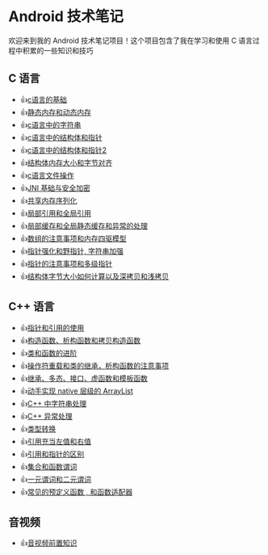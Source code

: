 # Android 技术笔记
欢迎来到我的 Android 技术笔记项目！这个项目包含了我在学习和使用 C 语言过程中积累的一些知识和技巧

## C 语言

- :+1:[c语言的基础](https://github.com/midFang/AwesomeAndroid/blob/master/c/day1%20c%E8%AF%AD%E8%A8%80%E7%9A%84%E5%9F%BA%E7%A1%80.md)
- :+1:[静态内存和动态内存](https://github.com/midFang/AwesomeAndroid/blob/master/c/day2%20%E9%9D%99%E6%80%81%E5%86%85%E5%AD%98%E5%92%8C%E5%8A%A8%E6%80%81%E5%86%85%E5%AD%98.md)
- :+1:[c语言中的字符串](https://github.com/midFang/AwesomeAndroid/blob/master/c/day3%20c%E8%AF%AD%E8%A8%80%E4%B8%AD%E7%9A%84%E5%AD%97%E7%AC%A6%E4%B8%B2.md)
- :+1:[c语言中的结构体和指针](https://github.com/midFang/AwesomeAndroid/blob/master/c/day4%20c%E8%AF%AD%E8%A8%80%E4%B8%AD%E7%9A%84%E7%BB%93%E6%9E%84%E4%BD%93%E5%92%8C%E6%8C%87%E9%92%88.md)
- :+1:[c语言中的结构体和指针2](https://github.com/midFang/AwesomeAndroid/blob/master/c/day6%20%E7%BB%93%E6%9E%84%E4%BD%93%E5%86%85%E5%AD%98%E5%A4%A7%E5%B0%8F%E5%92%8C%E5%AD%97%E8%8A%82%E5%AF%B9%E9%BD%90.md)
- :+1:[结构体内存大小和字节对齐](https://github.com/midFang/AwesomeAndroid/blob/master/c/day6%20%E7%BB%93%E6%9E%84%E4%BD%93%E5%86%85%E5%AD%98%E5%A4%A7%E5%B0%8F%E5%92%8C%E5%AD%97%E8%8A%82%E5%AF%B9%E9%BD%90.md)
- :+1:[c语言文件操作](https://github.com/midFang/AwesomeAndroid/blob/master/c/day7%20c%E8%AF%AD%E8%A8%80%E6%96%87%E4%BB%B6%E6%93%8D%E4%BD%9C.md)
- :+1:[JNI 基础与安全加密](https://github.com/midFang/AwesomeAndroid/blob/master/c/day12%20JNI%20%E5%9F%BA%E7%A1%80%E4%B8%8E%E5%AE%89%E5%85%A8%E5%8A%A0%E5%AF%86.md)
- :+1:[共享内存序列化](https://github.com/midFang/AwesomeAndroid/blob/master/c/day14%20%E5%85%B1%E4%BA%AB%E5%86%85%E5%AD%98%E5%BA%8F%E5%88%97%E5%8C%96.md)
- :+1:[局部引用和全局引用](https://github.com/midFang/AwesomeAndroid/blob/master/c/day15%20%E5%B1%80%E9%83%A8%E5%BC%95%E7%94%A8%E5%92%8C%E5%85%A8%E5%B1%80%E5%BC%95%E7%94%A8.md)
- :+1:[局部缓存和全局静态缓存和异常的处理](https://github.com/midFang/AwesomeAndroid/blob/master/c/day15%20%E5%B1%80%E9%83%A8%E7%BC%93%E5%AD%98%E5%92%8C%E5%85%A8%E5%B1%80%E9%9D%99%E6%80%81%E7%BC%93%E5%AD%98%E5%92%8C%E5%BC%82%E5%B8%B8%E7%9A%84%E5%A4%84%E7%90%86.md)
- :+1:[数组的注意事项和内存四驱模型](https://github.com/midFang/AwesomeAndroid/blob/master/c/day16%20%E6%95%B0%E7%BB%84%E7%9A%84%E6%B3%A8%E6%84%8F%E4%BA%8B%E9%A1%B9%E5%92%8C%E5%86%85%E5%AD%98%E5%9B%9B%E9%A9%B1%E6%A8%A1%E5%9E%8B.md)
- :+1:[指针强化和野指针, 字符串加强](https://github.com/midFang/AwesomeAndroid/blob/master/c/day17%20%E6%8C%87%E9%92%88%E5%BC%BA%E5%8C%96%E5%92%8C%E9%87%8E%E6%8C%87%E9%92%88%2C%20%E5%AD%97%E7%AC%A6%E4%B8%B2%E5%8A%A0%E5%BC%BA.md)
- :+1:[指针的注意事项和多级指针](https://github.com/midFang/AwesomeAndroid/blob/master/c/day18%20%E6%8C%87%E9%92%88%E7%9A%84%E6%B3%A8%E6%84%8F%E4%BA%8B%E9%A1%B9%E5%92%8C%E5%A4%9A%E7%BA%A7%E6%8C%87%E9%92%88.md)
- :+1:[结构体字节大小如何计算以及深拷贝和浅拷贝](https://github.com/midFang/AwesomeAndroid/blob/master/c/day19%20%E7%BB%93%E6%9E%84%E4%BD%93%E5%AD%97%E8%8A%82%E5%A4%A7%E5%B0%8F%E5%A6%82%E4%BD%95%E8%AE%A1%E7%AE%97%E4%BB%A5%E5%8F%8A%E6%B7%B1%E6%8B%B7%E8%B4%9D%E5%92%8C%E6%B5%85%E6%8B%B7%E8%B4%9D.md)



## C++ 语言

- :+1:[指针和引用的使用](https://github.com/midFang/AwesomeAndroid/blob/master/c%2B%2B/day20%20%E6%8C%87%E9%92%88%E5%92%8C%E5%BC%95%E7%94%A8%E7%9A%84%E4%BD%BF%E7%94%A8.md)
- :+1:[构造函数、析构函数和拷贝构造函数](https://github.com/midFang/AwesomeAndroid/blob/master/c%2B%2B/day21%20%E6%9E%84%E9%80%A0%E5%87%BD%E6%95%B0%E3%80%81%E6%9E%90%E6%9E%84%E5%87%BD%E6%95%B0%E5%92%8C%E6%8B%B7%E8%B4%9D%E6%9E%84%E9%80%A0%E5%87%BD%E6%95%B0.md)
- :+1:[类和函数的进阶](https://github.com/midFang/AwesomeAndroid/blob/master/c%2B%2B/day22%20%E7%B1%BB%E5%92%8C%E5%87%BD%E6%95%B0%E7%9A%84%E8%BF%9B%E9%98%B6.md)
- :+1:[操作符重载和类的继承，析构函数的注意事项](https://github.com/midFang/AwesomeAndroid/blob/master/c%2B%2B/day23%20%E6%93%8D%E4%BD%9C%E7%AC%A6%E9%87%8D%E8%BD%BD%E5%92%8C%E7%B1%BB%E7%9A%84%E7%BB%A7%E6%89%BF%EF%BC%8C%E6%9E%90%E6%9E%84%E5%87%BD%E6%95%B0%E7%9A%84%E6%B3%A8%E6%84%8F%E4%BA%8B%E9%A1%B9.md)
- :+1:[继承、多态、接口、虚函数和模板函数](https://github.com/midFang/AwesomeAndroid/blob/master/c%2B%2B/day24%20%E7%BB%A7%E6%89%BF%E3%80%81%E5%A4%9A%E6%80%81%E3%80%81%E6%8E%A5%E5%8F%A3%E3%80%81%E8%99%9A%E5%87%BD%E6%95%B0%E5%92%8C%E6%A8%A1%E6%9D%BF%E5%87%BD%E6%95%B0.md)
- :+1:[动手实现 native 层级的 ArrayList](https://github.com/midFang/AwesomeAndroid/blob/master/c%2B%2B/day25%20%E5%8A%A8%E6%89%8B%E5%AE%9E%E7%8E%B0%20native%20%E5%B1%82%E7%BA%A7%E7%9A%84%20ArrayList.md)
- :+1:[C++ 中字符串处理](https://github.com/midFang/AwesomeAndroid/blob/master/c%2B%2B/day26%20c%2B%2B%20%E4%B8%AD%E5%AD%97%E7%AC%A6%E4%B8%B2%E5%A4%84%E7%90%86.md)
- :+1:[C++ 异常处理](https://github.com/midFang/AwesomeAndroid/blob/master/c%2B%2B/day26%20c%2B%2B%20%E5%BC%82%E5%B8%B8%E5%A4%84%E7%90%86.md)
- :+1:[类型转换](https://github.com/midFang/AwesomeAndroid/blob/master/c%2B%2B/day26%20%E7%B1%BB%E5%9E%8B%E8%BD%AC%E6%8D%A2.md)
- :+1:[引用充当左值和右值](https://github.com/midFang/AwesomeAndroid/blob/master/c%2B%2B/day27%20%E5%BC%95%E7%94%A8%E5%85%85%E5%BD%93%E5%B7%A6%E5%80%BC%E5%92%8C%E5%8F%B3%E5%80%BC.md)
- :+1:[引用和指针的区别](https://github.com/midFang/AwesomeAndroid/blob/master/c%2B%2B/day27%20%E5%BC%95%E7%94%A8%E5%92%8C%E6%8C%87%E9%92%88%E7%9A%84%E5%8C%BA%E5%88%AB.md)
- :+1:[集合和函数谓词](https://github.com/midFang/AwesomeAndroid/blob/master/c%2B%2B/day28%20%E9%9B%86%E5%90%88%E5%92%8C%E5%87%BD%E6%95%B0%E8%B0%93%E8%AF%8D.md)
- :+1:[一元谓词和二元谓词](https://github.com/midFang/AwesomeAndroid/blob/master/c%2B%2B/day29%20%E4%B8%80%E5%85%83%E8%B0%93%E8%AF%8D%E5%92%8C%E4%BA%8C%E5%85%83%E8%B0%93%E8%AF%8D.md)
- :+1:[常见的预定义函数 , 和函数适配器](https://github.com/midFang/AwesomeAndroid/blob/master/c%2B%2B/day30%20%E5%B8%B8%E8%A7%81%E7%9A%84%E9%A2%84%E5%AE%9A%E4%B9%89%E5%87%BD%E6%95%B0%20%2C%20%E5%92%8C%E5%87%BD%E6%95%B0%E9%80%82%E9%85%8D%E5%99%A8.md)

## 音视频

- :+1:[音视频前置知识](https://github.com/midFang/AwesomeAndroid/blob/master/ffmpeg/%E9%9F%B3%E8%A7%86%E9%A2%91%E5%89%8D%E7%BD%AE%E7%9F%A5%E8%AF%86.md)